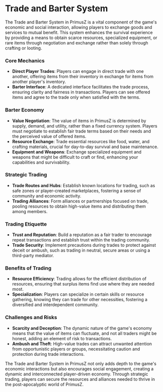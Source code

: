# Trade and Barter System

The Trade and Barter System in PrimusZ is a vital component of the game's economic and social interaction, allowing players to exchange goods and services to mutual benefit. This system enhances the survival experience by providing a means to obtain scarce resources, specialized equipment, or rare items through negotiation and exchange rather than solely through crafting or looting.

### Core Mechanics

* **Direct Player Trades**: Players can engage in direct trade with one another, offering items from their inventory in exchange for items from another player's inventory.
* **Barter Interface**: A dedicated interface facilitates the trade process, ensuring clarity and fairness in transactions. Players can see offered items and agree to the trade only when satisfied with the terms.

### Barter Economy

* **Value Negotiation**: The value of items in PrimusZ is determined by supply, demand, and utility, rather than a fixed currency system. Players must negotiate to establish fair trade terms based on their needs and the perceived value of offered items.
* **Resource Exchange**: Trade essential resources like food, water, and crafting materials, crucial for day-to-day survival and base maintenance.
* **Equipment and Weapons**: Exchange specialized equipment and weapons that might be difficult to craft or find, enhancing your capabilities and survivability.

### Strategic Trading

* **Trade Routes and Hubs**: Establish known locations for trading, such as safe zones or player-created marketplaces, fostering a sense of community and economic activity.
* **Trading Alliances**: Form alliances or partnerships focused on trade, pooling resources to obtain high-value items and distributing them among members.

### Trading Etiquette

* **Trust and Reputation**: Build a reputation as a fair trader to encourage repeat transactions and establish trust within the trading community.
* **Trade Security**: Implement precautions during trades to protect against deceit or ambush, such as trading in neutral, secure areas or using a third-party mediator.

### Benefits of Trading

* **Resource Efficiency**: Trading allows for the efficient distribution of resources, ensuring that surplus items find use where they are needed most.
* **Specialization**: Players can specialize in certain skills or resource gathering, knowing they can trade for other necessities, fostering a diversified and interdependent community.

### Challenges and Risks

* **Scarcity and Deception**: The dynamic nature of the game's economy means that the value of items can fluctuate, and not all traders might be honest, adding an element of risk to transactions.
* **Ambush and Theft**: High-value trades can attract unwanted attention from opportunistic players or groups, necessitating caution and protection during trade interactions.

The Trade and Barter System in PrimusZ not only adds depth to the game's economic interactions but also encourages social engagement, creating a dynamic and interconnected player-driven economy. Through strategic trading, players can secure the resources and alliances needed to thrive in the post-apocalyptic world of PrimusZ.
